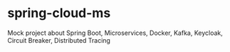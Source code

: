 # spring-cloud-ms
Mock project about Spring Boot, Microservices, Docker, Kafka, Keycloak, Circuit Breaker, Distributed Tracing
